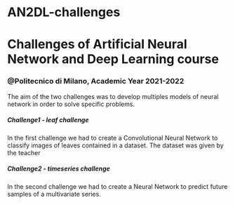 # AN2DL-challenges
# Challenges of Artificial Neural Network and Deep Learning course #
### @Politecnico di Milano, Academic Year 2021-2022 ###
The aim of the two challenges was to develop multiples models of neural network in order to solve specific problems.
##### Challenge1 - leaf challenge #####
In the first challenge we had to create a Convolutional Neural Network to classify images of leaves contained in a dataset. The dataset was given by the teacher
##### Challenge2 - timeseries challenge #####
In the second challenge we had to create a Neural Network to predict future samples of a multivariate series.
